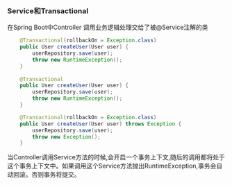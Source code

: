 ### Service和Transactional
在Spring Boot中Controller 调用业务逻辑处理交给了被@Service注解的类

```java
    @Transactional(rollbackOn = Exception.class)
    public User createUser(User user) {
        userRepository.save(user);
        throw new RuntimeException();
    }
    
    @Transactional
    public User createUser(User user) {
        userRepository.save(user);
        throw new RuntimeException();
    }

    @Transactional(rollbackOn = Exception.class)
    public User createUser(User user) throws Exception {
        userRepository.save(user);
        throw new Exception();
    }
```

当Controller调用Service方法的时候,会开启一个事务上下文,随后的调用都将处于这个事务上下文中。如果调用这个Service方法抛出RuntimeException,事务会自动回滚。否则事务将提交。
